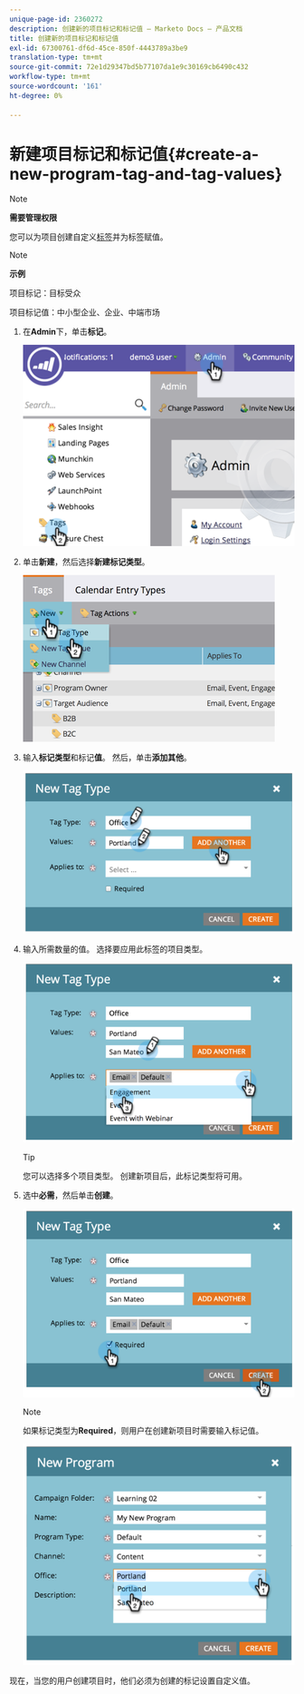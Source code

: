 ```yaml
---
unique-page-id: 2360272
description: 创建新的项目标记和标记值 — Marketo Docs — 产品文档
title: 创建新的项目标记和标记值
exl-id: 67300761-df6d-45ce-850f-4443789a3be9
translation-type: tm+mt
source-git-commit: 72e1d29347bd5b77107da1e9c30169cb6490c432
workflow-type: tm+mt
source-wordcount: '161'
ht-degree: 0%

---
```


# 新建项目标记和标记值{#create-a-new-program-tag-and-tag-values}

>[!NOTE]
>
>**需要管理权限**

您可以为项目创建自定义[标签](/help/marketo/product-docs/core-marketo-concepts/programs/working-with-programs/understanding-tags.md)并为标签赋值。

>[!NOTE]
>
>**示例**
>
>项目标记：目标受众
>
>项目标记值：中小型企业、企业、中端市场

1. 在&#x200B;**Admin**&#x200B;下，单击&#x200B;**标记**。

   ![](assets/image2014-9-24-12-3a10-3a32.png)

1. 单击&#x200B;**新建**，然后选择&#x200B;**新建标记类型**。

   ![](assets/image2014-9-24-12-3a12-3a43.png)

1. 输入&#x200B;**标记类型**&#x200B;和标记&#x200B;**值**。 然后，单击&#x200B;**添加其他**。

   ![](assets/image2014-9-24-12-3a16-3a55.png)

1. 输入所需数量的值。 选择要应用此标签的项目类型。

   ![](assets/image2014-9-24-12-3a17-3a29.png)

   >[!TIP]
   >
   >您可以选择多个项目类型。 创建新项目后，此标记类型将可用。

1. 选中&#x200B;**必需**，然后单击&#x200B;**创建**。

   ![](assets/image2014-9-24-12-3a18-3a33.png)

   >[!NOTE]
   >
   >如果标记类型为&#x200B;**Required**，则用户在创建新项目时需要输入标记值。

   ![](assets/image2014-9-24-12-3a19-3a17.png)

现在，当您的用户创建项目时，他们必须为创建的标记设置自定义值。
